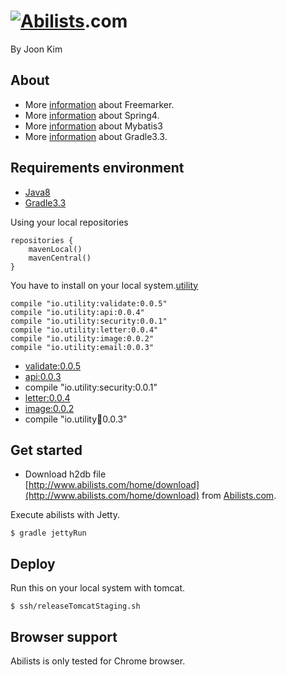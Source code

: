 # <a href="http://www.abilists.com" ><img src="https://github.com/minziappa/abilists_client/blob/master/src/main/webapp/static/apps/img/abilists/logo01.png" alt="Abilists"></a>.com

By Joon Kim

## About
* More [information](http://freemarker.org) about Freemarker.
* More [information](http://projects.spring.io/spring-framework) about Spring4.
* More [information](http://blog.mybatis.org) about Mybatis3
* More [information](https://www.gradle.org) about Gradle3.3.

## Requirements environment 

* [Java8](http://www.oracle.com/technetwork/java/javase/downloads/index.html)
* [Gradle3.3](https://services.gradle.org/distributions/gradle-3.3-all.zip)

Using your local repositories
```
repositories {
    mavenLocal()
    mavenCentral()
}
```

You have to install on your local system.[utility](https://github.com/abilists/image_utility)
```
compile "io.utility:validate:0.0.5"
compile "io.utility:api:0.0.4"
compile "io.utility:security:0.0.1"
compile "io.utility:letter:0.0.4"
compile "io.utility:image:0.0.2"
compile "io.utility:email:0.0.3"
```
* [validate:0.0.5](https://github.com/abilists/validate_utility)
* [api:0.0.3](https://github.com/abilists/api_utility)
* compile "io.utility:security:0.0.1"
* [letter:0.0.4](https://github.com/abilists/letter_utility)
* [image:0.0.2](https://github.com/abilists/image_utility)
* compile "io.utility:email:0.0.3"


## Get started

* Download h2db file  
[http://www.abilists.com/home/download](http://www.abilists.com/home/download) from [Abilists.com](http://www.abilists.com).

Execute abilists with Jetty.
```
$ gradle jettyRun
```

## Deploy
Run this on your local system with tomcat.
```
$ ssh/releaseTomcatStaging.sh
```
## Browser support
Abilists is only tested for Chrome browser.
